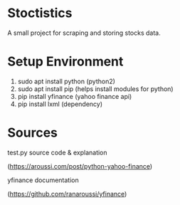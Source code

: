 # Stoctistics
A small project for scraping and storing stocks data.

Setup Environment
=======
1) sudo apt install python	(python2)
2) sudo apt install pip		(helps install modules for python)
3) pip install yfinance		(yahoo finance api)
4) pip install lxml 		(dependency)

Sources
=======
test.py source code & explanation 

(https://aroussi.com/post/python-yahoo-finance)


yfinance documentation 

(https://github.com/ranaroussi/yfinance)
